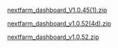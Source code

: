 
[nextfarm_dashboard_V1.0.45(1).zip](https://github.com/user-attachments/files/17060519/nextfarm_dashboard_V1.0.45.1.zip)


[nextfarm_dashboard_v1.0.52(4d).zip](https://github.com/user-attachments/files/17445315/nextfarm_dashboard_v1.0.52.4d.zip)







[nextfarm_dashboard_v1.0.52.zip](https://github.com/user-attachments/files/17338264/nextfarm_dashboard_v1.0.52.zip)
